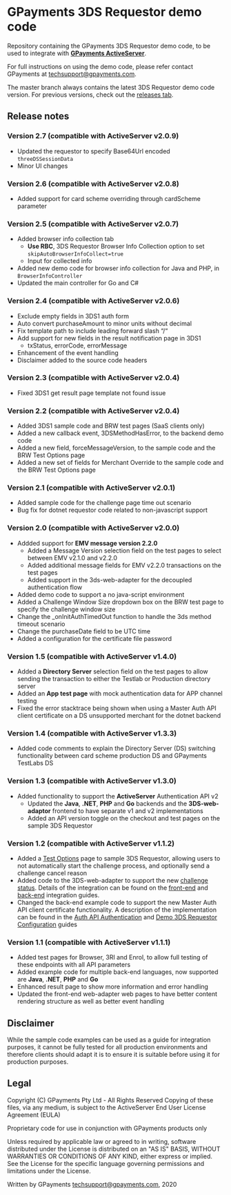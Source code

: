 # GPayments 3DS Requestor demo code

Repository containing the GPayments 3DS Requestor demo code, to be used to integrate with [**GPayments ActiveServer**](https://www.gpayments.com/solutions/3ds-server-activeserver/).

For full instructions on using the demo code, please refer contact GPayments at techsupport@gpayments.com.

The master branch always contains the latest 3DS Requestor demo code version. For previous versions, check out the [releases tab](https://github.com/gpayments/gp-3ds-requestor-demo/releases). 

## Release notes

### Version 2.7 (compatible with ActiveServer v2.0.9)
* Updated the requestor to specify Base64Url encoded `threeDSSessionData`
* Minor UI changes

### Version 2.6 (compatible with ActiveServer v2.0.8)
* Added support for card scheme overriding through cardScheme parameter

### Version 2.5 (compatible with ActiveServer v2.0.7)
* Added browser info collection tab
    * **Use RBC**, 3DS Requestor Browser Info Collection option to set `skipAutoBrowserInfoCollect=true`
    * Input for collected info
* Added new demo code for browser info collection for Java and PHP, in `BrowserInfoController`
* Updated the main controller for Go and C#

### Version 2.4 (compatible with ActiveServer v2.0.6)
* Exclude empty fields in 3DS1 auth form
* Auto convert purchaseAmount to minor units without decimal
* Fix template path to include leading forward slash “/“
* Add support for new fields in the result notification page in 3DS1
    * txStatus, errorCode, errorMessage
* Enhancement of the event handling
* Disclaimer added to the source code headers

### Version 2.3 (compatible with ActiveServer v2.0.4)
* Fixed 3DS1 get result page template not found issue

### Version 2.2 (compatible with ActiveServer v2.0.4)
* Added 3DS1 sample code and BRW test pages (SaaS clients only)
* Added a new callback event, 3DSMethodHasError, to the backend demo code
* Added a new field, forceMessageVersion, to the sample code and the BRW Test Options page
* Added a new set of fields for Merchant Override to the sample code and the BRW Test Options page

### Version 2.1 (compatible with ActiveServer v2.0.1)
* Added sample code for the challenge page time out scenario
* Bug fix for dotnet requestor code related to non-javascript support

### Version 2.0 (compatible with ActiveServer v2.0.0)
* Addded support for **EMV message version 2.2.0**
	* Added a Message Version selection field on the test pages to select between EMV v2.1.0 and v2.2.0
	* Added additional message fields for EMV v2.2.0 transactions on the test pages
	* Added support in the 3ds-web-adapter for the decoupled authentication flow
* Added demo code to support a no java-script environment
* Added a Challenge Window Size dropdown box on the BRW test page to specify the challenge window size
* Change the _onInitAuthTimedOut function to handle the 3ds method timeout scenario
* Change the purchaseDate field to be UTC time
* Added a configuration for the certificate file password

### Version 1.5 (compatible with ActiveServer v1.4.0)
* Added a **Directory Server** selection field on the test pages to allow sending the transaction to either the Testlab or Production directory server
* Added an **App test page** with mock authentication data for APP channel testing
* Fixed the error stacktrace being shown when using a Master Auth API client certificate on a DS unsupported merchant for the dotnet backend

### Version 1.4 (compatible with ActiveServer v1.3.3)
* Added code comments to explain the Directory Server (DS) switching functionality between card scheme production DS and GPayments TestLabs DS  

### Version 1.3 (compatible with ActiveServer v1.3.0)
* Added functionality to support the **ActiveServer** Authentication API v2
  * Updated the **Java**, **.NET**, **PHP** and **Go** backends and the **3DS-web-adaptor** frontend to have separate v1 and v2 implementations
  * Added an API version toggle on the checkout and test pages on the sample 3DS Requestor

### Version 1.2 (compatible with ActiveServer v1.1.2)
* Added a [Test Options](http://docs.activeserver.cloud/en/guides/integration/integration-guide/front_end/#continue-challenge-process) page to sample 3DS Requestor, allowing users to not automatically start the challenge process, and optionally send a challenge cancel reason
* Added code to the 3DS-web-adapter to support the new [challenge status](https://docs.activeserver.cloud/en/api/auth/#/ThreeDS%20Authentication/Update%20Challenge%20Status). Details of the integration can be found on the [front-end](http://docs.activeserver.cloud/en/guides/integration/integration-guide/front_end.md#continue-challenge-process) and [back-end](http://docs.activeserver.cloud/en/guides/integration/integration-guide/back_end.md#cancel-challenge-flow) integration guides.
* Changed the back-end example code to support the new Master Auth API client certificate functionality. A description of the implementation can be found in the [Auth API Authentication](http://docs.activeserver.cloud/en/api_document_overview.md#auth-api-authentication) and [Demo 3DS Requestor Configuration](http://docs.activeserver.cloud/en/guides/integration/integration-guide/introduction.md#demo-3ds-requestor-configuration) guides 

### Version 1.1 (compatible with ActiveServer v1.1.1)
* Added test pages for Browser, 3RI and Enrol, to allow full testing of these endpoints with all API parameters
* Added example code for multiple back-end languages, now supported are **Java**, **.NET**, **PHP** and **Go**
* Enhanced result page to show more information and error handling
* Updated the front-end web-adapter web pages to have better content rendering structure as well as better event handling

## Disclaimer

While the sample code examples can be used as a guide for integration purposes, it cannot be fully tested for all production environments and therefore clients should adapt it is to ensure it is suitable before using it for production purposes.

## Legal

Copyright (C) GPayments Pty Ltd - All Rights Reserved
Copying of these files, via any medium, is subject to the 
ActiveServer End User License Agreement (EULA)
 
Proprietary code for use in conjunction with GPayments products only

Unless required by applicable law or agreed to in writing, software
distributed under the License is distributed on an "AS IS" BASIS,
WITHOUT WARRANTIES OR CONDITIONS OF ANY KIND, either express or implied.
See the License for the specific language governing permissions and
limitations under the License.

Written by GPayments <techsupport@gpayments.com>, 2020

